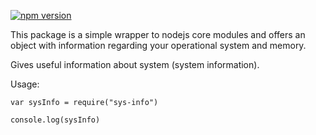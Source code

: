 [![npm version](https://badge.fury.io/js/sys-info.svg)](https://badge.fury.io/js/sys-info)

This package is a simple wrapper to nodejs core modules and offers an object with information regarding your operational system and memory.

Gives useful information about system (system information).

Usage:

```
var sysInfo = require("sys-info")

console.log(sysInfo)
```
